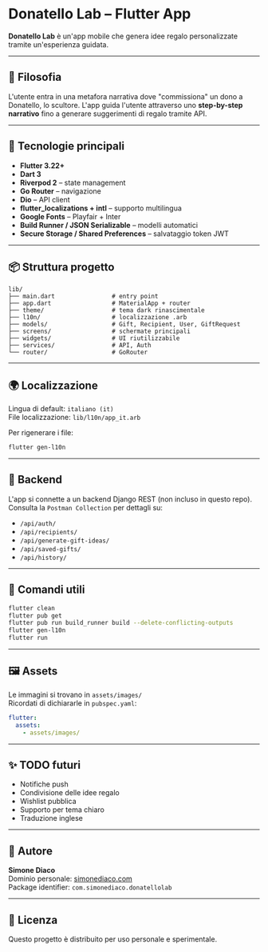 # Donatello Lab – Flutter App

**Donatello Lab** è un'app mobile che genera idee regalo personalizzate tramite un'esperienza guidata.

---

## 🧠 Filosofia
L'utente entra in una metafora narrativa dove "commissiona" un dono a Donatello, lo scultore. L'app guida l'utente attraverso uno **step-by-step narrativo** fino a generare suggerimenti di regalo tramite API.

---

## 🚀 Tecnologie principali

- **Flutter 3.22+**
- **Dart 3**
- **Riverpod 2** – state management
- **Go Router** – navigazione
- **Dio** – API client
- **flutter_localizations + intl** – supporto multilingua
- **Google Fonts** – Playfair + Inter
- **Build Runner / JSON Serializable** – modelli automatici
- **Secure Storage / Shared Preferences** – salvataggio token JWT

---

## 📦 Struttura progetto

```
lib/
├── main.dart                # entry point
├── app.dart                 # MaterialApp + router
├── theme/                   # tema dark rinascimentale
├── l10n/                    # localizzazione .arb
├── models/                  # Gift, Recipient, User, GiftRequest
├── screens/                 # schermate principali
├── widgets/                 # UI riutilizzabile
├── services/                # API, Auth
└── router/                  # GoRouter
```

---

## 🌍 Localizzazione

Lingua di default: `italiano (it)`  
File localizzazione: `lib/l10n/app_it.arb`

Per rigenerare i file:
```bash
flutter gen-l10n
```

---

## 🔗 Backend

L'app si connette a un backend Django REST (non incluso in questo repo).  
Consulta la `Postman Collection` per dettagli su:

- `/api/auth/`
- `/api/recipients/`
- `/api/generate-gift-ideas/`
- `/api/saved-gifts/`
- `/api/history/`

---

## 🧪 Comandi utili

```bash
flutter clean
flutter pub get
flutter pub run build_runner build --delete-conflicting-outputs
flutter gen-l10n
flutter run
```

---

## 🖼️ Assets

Le immagini si trovano in `assets/images/`  
Ricordati di dichiararle in `pubspec.yaml`:

```yaml
flutter:
  assets:
    - assets/images/
```

---

## ✨ TODO futuri

- Notifiche push
- Condivisione delle idee regalo
- Wishlist pubblica
- Supporto per tema chiaro
- Traduzione inglese

---

## 👤 Autore

**Simone Diaco**  
Dominio personale: [simonediaco.com](https://simonediaco.com)  
Package identifier: `com.simonediaco.donatellolab`

---

## 📜 Licenza

Questo progetto è distribuito per uso personale e sperimentale.
